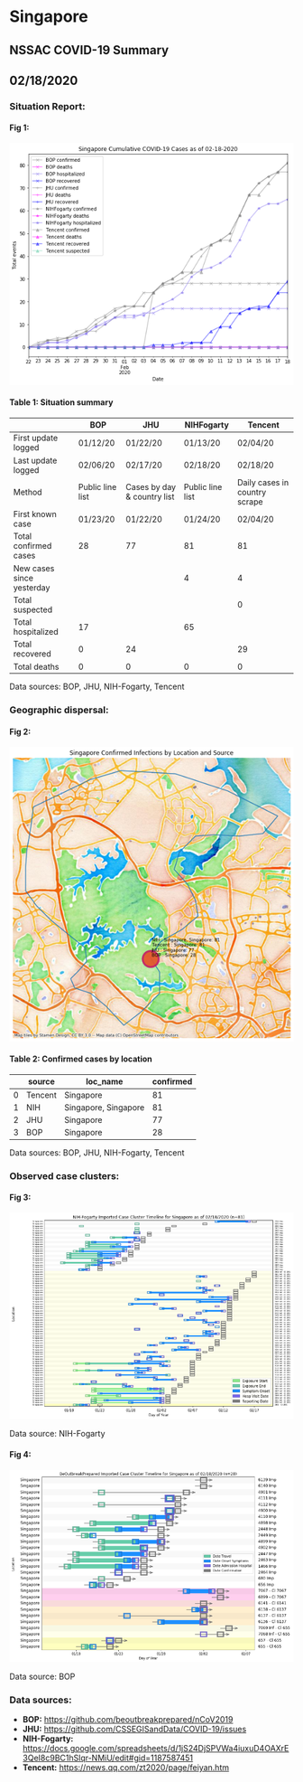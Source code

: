 # Singapore
## NSSAC COVID-19 Summary
## 02/18/2020



### Situation Report:
#### Fig 1:
![Singapore cases](../merged_histories/Singapore_merged_histories.png)

#### Table 1: Situation summary


|                           | BOP              | JHU                         | NIHFogarty       | Tencent                       |
|---------------------------|------------------|-----------------------------|------------------|-------------------------------|
| First update logged       | 01/12/20         | 01/22/20                    | 01/13/20         | 02/04/20                      |
| Last update logged        | 02/06/20         | 02/17/20                    | 02/18/20         | 02/18/20                      |
| Method                    | Public line list | Cases by day & country list | Public line list | Daily cases in country scrape |
| First known case          | 01/23/20         | 01/22/20                    | 01/24/20         | 02/04/20                      |
| Total confirmed cases     | 28               | 77                          | 81               | 81                            |
| New cases since yesterday |                  |                             | 4                | 4                             |
| Total suspected           |                  |                             |                  | 0                             |
| Total hospitalized        | 17               |                             | 65               |                               |
| Total recovered           | 0                | 24                          |                  | 29                            |
| Total deaths              | 0                | 0                           | 0                | 0                             |

Data sources: BOP, JHU, NIH-Fogarty, Tencent


### Geographic dispersal:
#### Fig 2:
![Singapore mapped](../case_locs/Singapore_case_locs.png)

#### Table 2: Confirmed cases by location


|    | source   | loc_name             |   confirmed |
|----|----------|----------------------|-------------|
|  0 | Tencent  | Singapore            |          81 |
|  1 | NIH      | Singapore, Singapore |          81 |
|  2 | JHU      | Singapore            |          77 |
|  3 | BOP      | Singapore            |          28 |

Data sources: BOP, JHU, NIH-Fogarty, Tencent


### Observed case clusters:
#### Fig 3:
![Singapore cases](../cluster_analysis/Singapore_imported_cases_NIHFogarty.png)



Data source: NIH-Fogarty


#### Fig 4:
![Singapore cases](../cluster_analysis/Singapore_imported_cases_BOP.png)



Data source: BOP


### Data sources:
* **BOP:** https://github.com/beoutbreakprepared/nCoV2019
* **JHU:** https://github.com/CSSEGISandData/COVID-19/issues
* **NIH-Fogarty:** https://docs.google.com/spreadsheets/d/1jS24DjSPVWa4iuxuD4OAXrE3QeI8c9BC1hSlqr-NMiU/edit#gid=1187587451
* **Tencent:** https://news.qq.com/zt2020/page/feiyan.htm